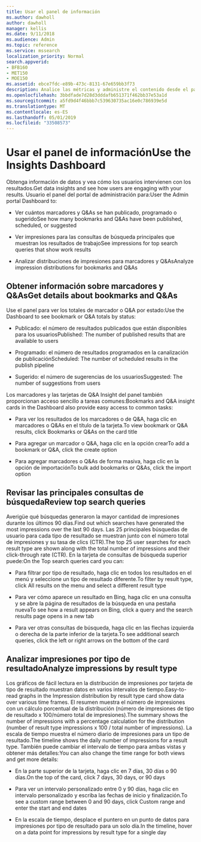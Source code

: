 ```yaml
---
title: Usar el panel de información
ms.author: dawholl
author: dawholl
manager: kellis
ms.date: 9/11/2018
ms.audience: Admin
ms.topic: reference
ms.service: mssearch
localization_priority: Normal
search.appverid:
- BFB160
- MET150
- MOE150
ms.assetid: ebce7fdc-e89b-473c-8131-67e659bb3f73
description: Analice las métricas y administre el contenido desde el panel de administración de Microsoft Search de fácil uso.
ms.openlocfilehash: 3bbdfade7d28d3dddafb651371f462bb37e53a1d
ms.sourcegitcommit: a5fd9d4f46bbb7c539630735ac16e0c786939e5d
ms.translationtype: MT
ms.contentlocale: es-ES
ms.lasthandoff: 05/01/2019
ms.locfileid: "33508573"
---
```

# <a name="use-the-insights-dashboard"></a><span data-ttu-id="7798a-103">Usar el panel de información</span><span class="sxs-lookup"><span data-stu-id="7798a-103">Use the Insights Dashboard</span></span>

<span data-ttu-id="7798a-104">Obtenga información de datos y vea cómo los usuarios intervienen con los resultados.</span><span class="sxs-lookup"><span data-stu-id="7798a-104">Get data insights and see how users are engaging with your results.</span></span> <span data-ttu-id="7798a-105">Usuario el panel del portal de administración para:</span><span class="sxs-lookup"><span data-stu-id="7798a-105">User the Admin portal Dashboard to:</span></span>
  
- <span data-ttu-id="7798a-106">Ver cuántos marcadores y Q&As se han publicado, programado o sugerido</span><span class="sxs-lookup"><span data-stu-id="7798a-106">See how many bookmarks and Q&As have been published, scheduled, or suggested</span></span>
    
- <span data-ttu-id="7798a-107">Ver impresiones para las consultas de búsqueda principales que muestran los resultados de trabajo</span><span class="sxs-lookup"><span data-stu-id="7798a-107">See impressions for top search queries that show work results</span></span>
    
- <span data-ttu-id="7798a-108">Analizar distribuciones de impresiones para marcadores y Q&As</span><span class="sxs-lookup"><span data-stu-id="7798a-108">Analyze impression distributions for bookmarks and Q&As</span></span>
    
## <a name="get-details-about-bookmarks-and-qas"></a><span data-ttu-id="7798a-109">Obtener información sobre marcadores y Q&As</span><span class="sxs-lookup"><span data-stu-id="7798a-109">Get details about bookmarks and Q&As</span></span>

<span data-ttu-id="7798a-110">Use el panel para ver los totales de marcador o Q&A por estado:</span><span class="sxs-lookup"><span data-stu-id="7798a-110">Use the Dashboard to see bookmark or Q&A totals by status:</span></span>
  
- <span data-ttu-id="7798a-111">Publicado: el número de resultados publicados que están disponibles para los usuarios</span><span class="sxs-lookup"><span data-stu-id="7798a-111">Published: The number of published results that are available to users</span></span>
    
- <span data-ttu-id="7798a-112">Programado: el número de resultados programados en la canalización de publicación</span><span class="sxs-lookup"><span data-stu-id="7798a-112">Scheduled: The number of scheduled results in the publish pipeline</span></span>
    
- <span data-ttu-id="7798a-113">Sugerido: el número de sugerencias de los usuarios</span><span class="sxs-lookup"><span data-stu-id="7798a-113">Suggested: The number of suggestions from users</span></span>
    
<span data-ttu-id="7798a-114">Los marcadores y las tarjetas de Q&A Insight del panel también proporcionan acceso sencillo a tareas comunes:</span><span class="sxs-lookup"><span data-stu-id="7798a-114">Bookmarks and Q&A insight cards in the Dashboard also provide easy access to common tasks:</span></span>
  
- <span data-ttu-id="7798a-115">Para ver los resultados de los marcadores o de Q&A, haga clic en marcadores o Q&As en el título de la tarjeta.</span><span class="sxs-lookup"><span data-stu-id="7798a-115">To view bookmark or Q&A results, click Bookmarks or Q&As on the card title</span></span>
    
- <span data-ttu-id="7798a-116">Para agregar un marcador o Q&A, haga clic en la opción crear</span><span class="sxs-lookup"><span data-stu-id="7798a-116">To add a bookmark or Q&A, click the create option</span></span>
    
- <span data-ttu-id="7798a-117">Para agregar marcadores o Q&As de forma masiva, haga clic en la opción de importación</span><span class="sxs-lookup"><span data-stu-id="7798a-117">To bulk add bookmarks or Q&As, click the import option</span></span>
    
## <a name="review-top-search-queries"></a><span data-ttu-id="7798a-118">Revisar las principales consultas de búsqueda</span><span class="sxs-lookup"><span data-stu-id="7798a-118">Review top search queries</span></span>

<span data-ttu-id="7798a-119">Averigüe qué búsquedas generaron la mayor cantidad de impresiones durante los últimos 90 días.</span><span class="sxs-lookup"><span data-stu-id="7798a-119">Find out which searches have generated the most impressions over the last 90 days.</span></span> <span data-ttu-id="7798a-120">Las 25 principales búsquedas de usuario para cada tipo de resultado se muestran junto con el número total de impresiones y su tasa de clics (CTR).</span><span class="sxs-lookup"><span data-stu-id="7798a-120">The top 25 user searches for each result type are shown along with the total number of impressions and their click-through rate (CTR).</span></span> <span data-ttu-id="7798a-121">En la tarjeta de consultas de búsqueda superior puede:</span><span class="sxs-lookup"><span data-stu-id="7798a-121">On the Top search queries card you can:</span></span>
  
- <span data-ttu-id="7798a-122">Para filtrar por tipo de resultado, haga clic en todos los resultados en el menú y seleccione un tipo de resultado diferente.</span><span class="sxs-lookup"><span data-stu-id="7798a-122">To filter by result type, click All results on the menu and select a different result type</span></span>
    
- <span data-ttu-id="7798a-123">Para ver cómo aparece un resultado en Bing, haga clic en una consulta y se abre la página de resultados de la búsqueda en una pestaña nueva</span><span class="sxs-lookup"><span data-stu-id="7798a-123">To see how a result appears on Bing, click a query and the search results page opens in a new tab</span></span>
    
- <span data-ttu-id="7798a-124">Para ver otras consultas de búsqueda, haga clic en las flechas izquierda o derecha de la parte inferior de la tarjeta.</span><span class="sxs-lookup"><span data-stu-id="7798a-124">To see additional search queries, click the left or right arrows on the bottom of the card</span></span>
    
## <a name="analyze-impressions-by-result-type"></a><span data-ttu-id="7798a-125">Analizar impresiones por tipo de resultado</span><span class="sxs-lookup"><span data-stu-id="7798a-125">Analyze impressions by result type</span></span>

<span data-ttu-id="7798a-126">Los gráficos de fácil lectura en la distribución de impresiones por tarjeta de tipo de resultado muestran datos en varios intervalos de tiempo.</span><span class="sxs-lookup"><span data-stu-id="7798a-126">Easy-to-read graphs in the Impression distribution by result type card show data over various time frames.</span></span> <span data-ttu-id="7798a-127">El resumen muestra el número de impresiones con un cálculo porcentual de la distribución (número de impresiones de tipo de resultado x 100/número total de impresiones).</span><span class="sxs-lookup"><span data-stu-id="7798a-127">The summary shows the number of impressions with a percentage calculation for the distribution (number of result type impressions x 100 / total number of impressions).</span></span> <span data-ttu-id="7798a-128">La escala de tiempo muestra el número diario de impresiones para un tipo de resultado.</span><span class="sxs-lookup"><span data-stu-id="7798a-128">The timeline shows the daily number of impressions for a result type.</span></span> <span data-ttu-id="7798a-129">También puede cambiar el intervalo de tiempo para ambas vistas y obtener más detalles:</span><span class="sxs-lookup"><span data-stu-id="7798a-129">You can also change the time range for both views and get more details:</span></span>
  
- <span data-ttu-id="7798a-130">En la parte superior de la tarjeta, haga clic en 7 días, 30 días o 90 días.</span><span class="sxs-lookup"><span data-stu-id="7798a-130">On the top of the card, click 7 days, 30 days, or 90 days</span></span>
    
- <span data-ttu-id="7798a-131">Para ver un intervalo personalizado entre 0 y 90 días, haga clic en intervalo personalizado y escriba las fechas de inicio y finalización.</span><span class="sxs-lookup"><span data-stu-id="7798a-131">To see a custom range between 0 and 90 days, click Custom range and enter the start and end dates</span></span>
    
- <span data-ttu-id="7798a-132">En la escala de tiempo, desplace el puntero en un punto de datos para impresiones por tipo de resultado para un solo día.</span><span class="sxs-lookup"><span data-stu-id="7798a-132">In the timeline, hover on a data point for impressions by result type for a single day</span></span>

  

